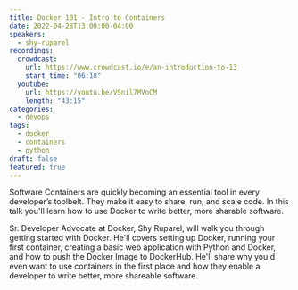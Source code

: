 ```yaml
---
title: Docker 101 - Intro to Containers
date: 2022-04-28T13:00:00-04:00
speakers:
  - shy-ruparel
recordings:
  crowdcast:
    url: https://www.crowdcast.io/e/an-introduction-to-13
    start_time: "06:18"
  youtube:
    url: https://youtu.be/VSnil7MVoCM
    length: "43:15"
categories:
  - devops
tags:
  - docker
  - containers
  - python
draft: false
featured: true
---
```


Software Containers are quickly becoming an essential tool in every developer’s toolbelt. They make it easy to share, run, and scale code. In this talk you'll learn how to use Docker to write better, more sharable software.

Sr. Developer Advocate at Docker, Shy Ruparel, will walk you through getting started with Docker. He'll covers setting up Docker, running your first container, creating a basic web application with Python and Docker, and how to push the Docker Image to DockerHub. He'll share why you'd even want to use containers in the first place and how they enable a developer to write better, more shareable software.
